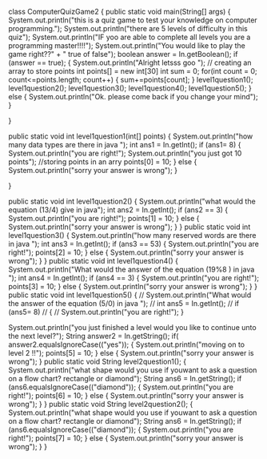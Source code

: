 class ComputerQuizGame2
{
  public static void main(String[] args)
  {
    System.out.println("this is a quiz game to test your knowledge on computer programming.");
    System.out.println("there are 5 levels of difficulty in this quiz");
    System.out.println("IF yoo are able to complete all levels you are a programming master!!!!");
    System.out.println("You would like to play the game right??" + " true of false");
    boolean answer = In.getBoolean();
     if (answer == true);
   {
     System.out.println("Alright letsss goo ");
     // creating an array to store points
     int points[] = new int[30]
       int sum = 0;
     for(int count = 0; count<=points.length; count++)
     { 
       sum+=points[count];
     }
     level1question1();
     level1question2();
     level1question3();
     level1question4();
     level1question5();
   }
   else 
   {
     System.out.println("Ok. please come back if you change your mind");
   }
 
  }
 
  public static void int level1question1(int[] points)
  {
    System.out.println("how many data types are there in java ");
  int ans1 = In.getInt();
  if (ans1= 8)
  {
    System.out.println("you are right!");
    System.out.println("you just got 10 points");
    //storing points in an arry
  points[0] = 10;
  }
  else 
  {
    System.out.println("sorry your answer is wrong");
  }
   
 }

 public static void int level1question2()
  {
    System.out.println("what would the equation (13/4) give in java");
  int ans2 = In.getInt();
  if (ans2 == 3)
  {
    System.out.println("you are right!");
    points[1] = 10;
  }
  else 
  {
    System.out.println("sorry your answer is wrong");
  }
}
  public static void int level1question3()
  {
    System.out.println("how many reserved words are there in java ");
  int ans3 = In.getInt();
  if (ans3 == 53)
  {
    System.out.println("you are right!");
    points[2] = 10;
  }
  else 
  {
    System.out.println("sorry your answer is wrong");
  }
  }
    public static void int level1question4()
  {
    System.out.println("What would the answer of the equation (19%8 ) in java ");
  int ans4 = In.getInt();
  if (ans4 == 3)
  {
    System.out.println("you are right!");
    points[3] = 10;
  }
  else 
  {
    System.out.println("sorry your answer is wrong");
  }
  }
      public static void int level1question5()
  {
  //  System.out.println("What would the answer of the equation (5/0) in java ");
 // int ans5 = In.getInt();
 // if (ans5= 8)
 // {
 //   System.out.println("you are right!");
  }
  
  System.out.println("you just finished a level would you like to continue unto the next level?");
  String answer2 = In.getString();
  if( answer2.equalsIgnoreCase(("yes"));
  {
System.out.println("moving on to level 2 !!");
points[5] = 10;
 } 
     else 
  {
    System.out.println("sorry your answer is wrong");
  }
 public static void String level2question1();
  {
    System.out.println("what shape would you use if youwant to ask a question on a flow chart? rectangle or diamond");
  String ans6 = In.getString();
  if (ans6.equalsIgnoreCase(("diamond"));
  {
    System.out.println("you are right!");
    points[6] = 10;
  }
      else 
  {
    System.out.println("sorry your answer is wrong");
  }
  }
   public static void String level2question2();
  {
    System.out.println("what shape would you use if youwant to ask a question on a flow chart? rectangle or diamond");
  String ans6 = In.getString();
  if (ans6.equalsIgnoreCase(("diamond"));
  {
    System.out.println("you are right!");
    points[7] = 10;
  }
      else 
  {
    System.out.println("sorry your answer is wrong");
  }
  }

